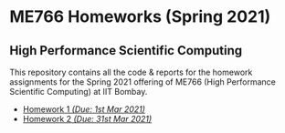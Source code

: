 # ME766 Homeworks (Spring 2021)
## High Performance Scientific Computing 

This repository contains all the code & reports for the homework assignments for the Spring 2021 offering of ME766 (High Performance Scientific Computing) at IIT Bombay.

- [Homework 1 _(Due: 1st Mar 2021)_](https://github.com/tezansahu/me766_hpsc_homeworks/tree/main/HW1)
- [Homework 2 _(Due: 31st Mar 2021)_](https://github.com/tezansahu/me766_hpsc_homeworks/tree/main/HW2)